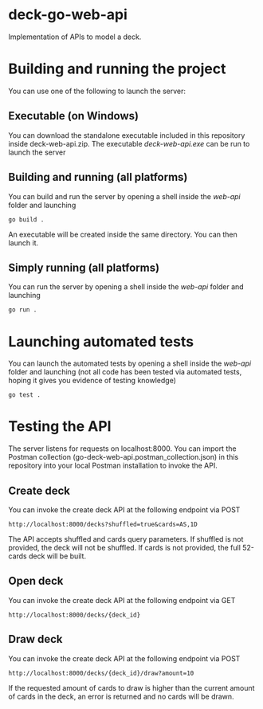 # deck-go-web-api

Implementation of APIs to model a deck.

# Building and running the project
You can use one of the following to launch the server:
## Executable (on Windows)
You can download the standalone executable included in this repository inside deck-web-api.zip. The executable _deck-web-api.exe_ can be run to launch the server 
## Building and running (all platforms)
You can build and run the server by opening a shell inside the _web-api_ folder and launching
```
go build .
```
An executable will be created inside the same directory. You can then launch it.
## Simply running (all platforms)
You can run the server by opening a shell inside the _web-api_ folder and launching
```
go run .
```

# 

# Launching automated tests
You can launch the automated tests by opening a shell inside the _web-api_ folder and launching (not all code has been tested via automated tests, hoping it gives you evidence of testing knowledge)
```
go test .
```

# Testing the API
The server listens for requests on localhost:8000. You can import the Postman collection (go-deck-web-api.postman_collection.json) in this repository into your local Postman installation to invoke the API.
## Create deck
You can invoke the create deck API at the following endpoint via POST
```
http://localhost:8000/decks?shuffled=true&cards=AS,1D
```
The API accepts shuffled and cards query parameters. If shuffled is not provided, the deck will not be shuffled. If cards is not provided, the full 52-cards deck will be built.
## Open deck
You can invoke the create deck API at the following endpoint via GET
```
http://localhost:8000/decks/{deck_id}
```
## Draw deck
You can invoke the create deck API at the following endpoint via POST
```
http://localhost:8000/decks/{deck_id}/draw?amount=10
```
If the requested amount of cards to draw is higher than the current amount of cards in the deck, an error is returned and no cards will be drawn.
